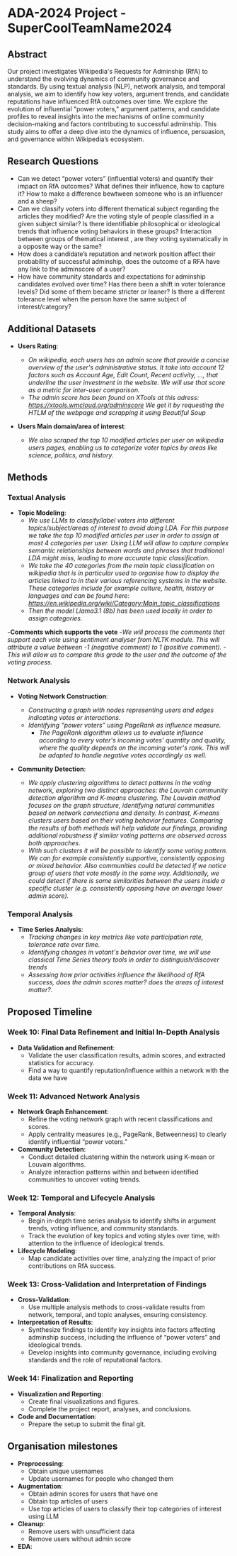 # ADA-2024 Project - SuperCoolTeamName2024

## Abstract

Our project investigates Wikipedia's Requests for Adminship (RfA) to understand the evolving dynamics of community governance and standards. By using textual analysis (NLP), network analysis, and temporal analysis, we aim to identify how key voters, argument trends, and candidate reputations have influenced RfA outcomes over time. We explore the evolution of influential "power voters," argument patterns, and candidate profiles to reveal insights into the mechanisms of online community decision-making and factors contributing to successful adminship. This study aims to offer a deep dive into the dynamics of influence, persuasion, and governance within Wikipedia’s ecosystem.

## Research Questions

- Can we detect “power voters” (influential voters) and quantify their impact on RfA outcomes? What defines their influence, how to capture it? How to make a difference bewtween someone who is an influencer and a sheep?
- Can we classify voters into different thematical subject regarding the articles they modified? Are the voting style of people classified in a given subject similar? Is there identifiable philosophical or ideological trends that influence voting behaviors in these groups? Interaction between groups of thematical interest , are they voting systematically in a opposite way or the same? 
- How does a candidate’s reputation and network position affect their probability of successful adminship, does the outcome of a RFA have any link to the adminscore of a user?
- How have community standards and expectations for adminship candidates evolved over time? Has there been a shift in voter tolerance levels? Did some of them became stricter or leaner? Is there a different tolerance level when the person have the same subject of interest/category?
  
## Additional Datasets
- **Users Rating**:
  - *On wikipedia, each users has an admin score that provide a concise overview of the user's administrative status. It take into account 12 factors such as Account Age, Edit Count, Recent activity, ..., that underline the user investment in the website. We will use that score as a metric for inter-user comparison.*
  - *The admin score has been found on XTools at this adress: https://xtools.wmcloud.org/adminscore*
    *We get it by requesting the HTLM of the webpage and scrapping it using Beautiful Soup*

- **Users Main domain/area of interest**:
  - *We also scraped the top 10 modified articles per user on wikipedia users pages, enabling us to categorize voter topics by areas like science, politics, and history.*


## Methods

### Textual Analysis

- **Topic Modeling**:
  - *We use LLMs to classify/label voters into different topics/subject/areas of interest to avoid doing LDA. For this purpose we take the top 10 modified articles per user in order to assign at most 4 categories per user. Using LLM will allow to capture complex semantic relationships between words and phrases that traditional LDA might miss, leading to more accurate topic classification.*
  - *We take the 40 categories from the main topic classification on wikipedia that is in particular used to organise how to display the articles linked to in their various referencing systems in the website. These categories include for example culture, health, history or languages and can be found here: https://en.wikipedia.org/wiki/Category:Main_topic_classifications*
  - *Then the model Llama3.1 (8b) has been used locally in order to assign categories.*

-**Comments which supports the vote**
  -*We will process the comments that support each vote using sentiment analyser from NLTK module. This will attribute a value between -1 (negative comment) to 1 (positive comment).*
  -*This will allow us to compare this grade to the user and the outcome of the voting process.*

### Network Analysis

- **Voting Network Construction**:
  - *Constructing a graph with nodes representing users and edges indicating votes or interactions.*
  - *Identifying “power voters” using PageRank as influence measure.*
    - *The PageRank algorithm allows us to evaluate influence according to every voter's incoming votes' quantity and quality, where the quality depends on the incoming voter's rank. This will be adapted to handle negative votes accordingly as well.*

- **Community Detection**:
  - *We apply clustering algorithms to detect patterns in the voting network, exploring two distinct approaches: the Louvain community detection algorithm and K-means clustering. The Louvain method focuses on the graph structure, identifying natural communities based on network connections and density. In contrast, K-means clusters users based on their voting behavior features. Comparing the results of both methods will help validate our findings, providing additional robustness if similar voting patterns are observed across both approaches.*
  - *With such clusters it will be possible to identify some voting pattern. We can for example consistently supportive, consistently opposing or mixed behavior. Also communities could be detected if we notice group of users that vote mostly in the same way. Additionally, we could detect if there is some similarities between the users inside a specific cluster (e.g. consistently opposing have on average lower admin score).*


### Temporal Analysis

- **Time Series Analysis**:
  - *Tracking changes in key metrics like vote participation rate, tolerance rate over time.*
  - *Identifying changes in votant's behavior over time, we will use classical Time Series theory tools in order to distinguish/discover trends*
  - *Assessing how prior activities influence the likelihood of RfA success, does the admin scores matter? does the areas of interest matter?.*

## Proposed Timeline

### Week 10: Final Data Refinement and Initial In-Depth Analysis
- **Data Validation and Refinement**:
  - Validate the user classification results, admin scores, and extracted statistics for accuracy.
  - Find a way to quantify reputation/influence within a network with the data we have

### Week 11: Advanced Network Analysis
- **Network Graph Enhancement**:
  - Refine the voting network graph with recent classifications and scores.
  - Apply centrality measures (e.g., PageRank, Betweenness) to clearly identify influential “power voters.”
- **Community Detection**:
  - Conduct detailed clustering within the network using K-mean or Louvain algorithms.
  - Analyze interaction patterns within and between identified communities to uncover voting trends.

### Week 12: Temporal and Lifecycle Analysis
- **Temporal Analysis**:
  - Begin in-depth time series analysis to identify shifts in argument trends, voting influence, and community standards.
  - Track the evolution of key topics and voting styles over time, with attention to the influence of ideological trends.
- **Lifecycle Modeling**:
  - Map candidate activities over time, analyzing the impact of prior contributions on RfA success.

### Week 13: Cross-Validation and Interpretation of Findings
- **Cross-Validation**:
  - Use multiple analysis methods to cross-validate results from network, temporal, and topic analyses, ensuring consistency.
- **Interpretation of Results**:
  - Synthesize findings to identify key insights into factors affecting adminship success, including the influence of “power voters” and ideological trends.
  - Develop insights into community governance, including evolving standards and the role of reputational factors.

### Week 14: Finalization and Reporting
- **Visualization and Reporting**:
  - Create final visualizations and figures.
  - Complete the project report, analyses, and conclusions.
- **Code and Documentation**:
  - Prepare the setup to submit the final git.

## Organisation milestones

- **Preprocessing**:
  - Obtain unique usernames
  - Update usernames for people who changed them
- **Augmentation**:
  - Obtain admin scores for users that have one
  - Obtain top articles of users
  - Use top articles of users to classify their top categories of interest using LLM
- **Cleanup**:
  - Remove users with unsufficient data
  - Remove users without admin score
- **EDA**:

